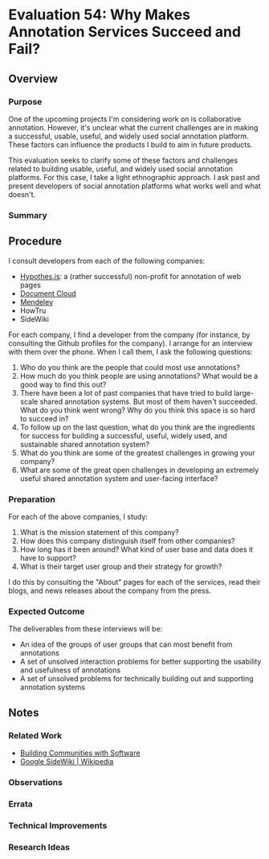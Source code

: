 # Evaluation 54: Why Makes Annotation Services Succeed and Fail?

## Overview

### Purpose

One of the upcoming projects I'm considering work on is collaborative annotation.
However, it's unclear what the current challenges are in making a successful, usable, useful, and widely used social annotation platform.
These factors can influence the products I build to aim in future products.

This evaluation seeks to clarify some of these factors and challenges related to building usable, useful, and widely used social annotation platforms.
For this case, I take a light ethnographic approach.
I ask past and present developers of social annotation platforms what works well and what doesn't.

### Summary


## Procedure

I consult developers from each of the following companies:
* [Hypothes.is](https://hypothes.is/): a (rather successful) non-profit for annotation of web pages
* [Document Cloud](http://www.documentcloud.org/)
* [Mendeley](http://www.documentcloud.org/)
* HowTru
* SideWiki

For each company, I find a developer from the company (for instance, by consulting the Github profiles for the company).
I arrange for an interview with them over the phone.
When I call them, I ask the following questions:

1. Who do you think are the people that could most use annotations?
2. How much do you think people are using annotations?  What would be a good way to find this out?
3. There have been a lot of past companies that have tried to build large-scale shared annotation systems.  But most of them haven't succeeded.  What do you think went wrong?  Why do you think this space is so hard to succeed in?
4. To follow up on the last question, what do you think are the ingredients for success for building a successful, useful, widely used, and sustainable shared annotation system?
5. What do you think are some of the greatest challenges in growing your company?
6. What are some of the great open challenges in developing an extremely useful shared annotation system and user-facing interface?

### Preparation

For each of the above companies, I study:
1. What is the mission statement of this company?
2. How does this company distinguish itself from other companies?
3. How long has it been around?  What kind of user base and data does it have to support?
4. What is their target user group and their strategy for growth?

I do this by consulting the "About" pages for each of the services, read their blogs, and news releases about the company from the press.

### Expected Outcome

The deliverables from these interviews will be:
* An idea of the groups of user groups that can most benefit from annotations
* A set of unsolved interaction problems for better supporting the usability and usefulness of annotations
* A set of unsolved problems for technically building out and supporting annotation systems

## Notes

### Related Work

* [Building Communities with Software](http://www.joelonsoftware.com/articles/BuildingCommunitieswithSo.html)
* [Google SideWiki | Wikipedia](https://en.wikipedia.org/wiki/Google_Sidewiki)

### Observations

### Errata

### Technical Improvements

### Research Ideas

